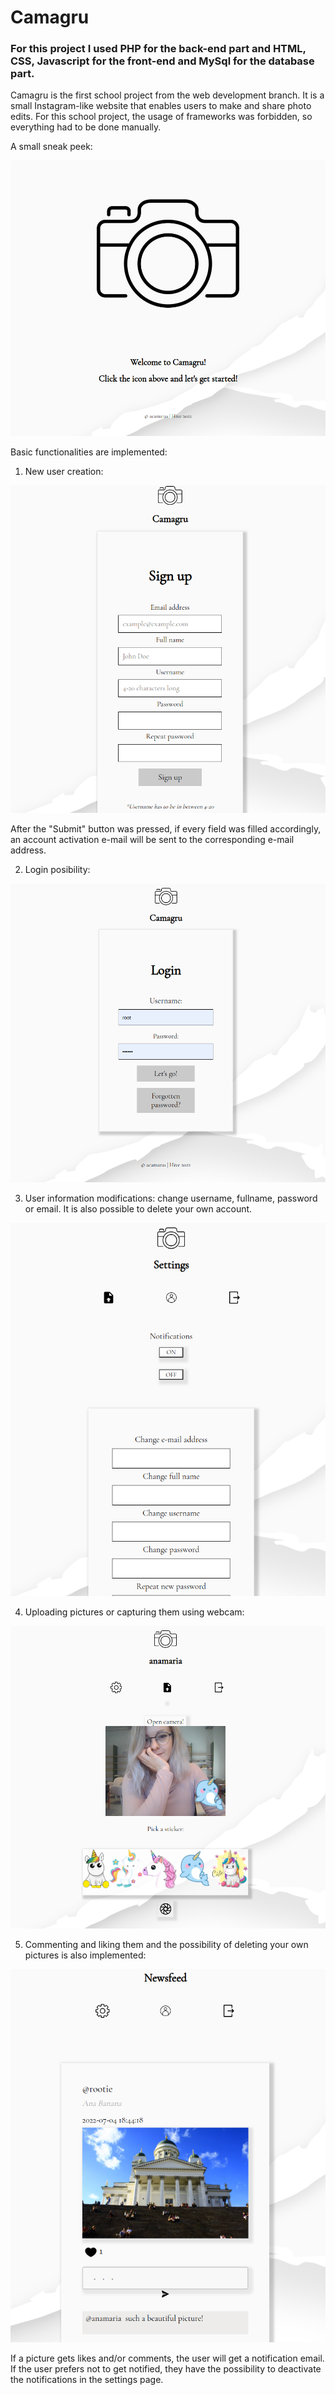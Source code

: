 # Camagru

### For this project I used **PHP** for the back-end part and **HTML**, **CSS**, **Javascript** for the front-end and **MySql** for the database part. 

Camagru is the first school project from the web development branch. It is a small Instagram-like website that enables users to make and share photo edits.
For this school project, the usage of frameworks was forbidden, so everything had to be done manually.

A small sneak peek:

![This is an image](https://github.com/acamaras0/camagru/blob/main/screenshots/9.png)


Basic functionalities are implemented:
1. New user creation:

![This is an image](https://github.com/acamaras0/camagru/blob/main/screenshots/8.png)

After the "Submit" button was pressed, if every field was filled accordingly, an account activation e-mail will be sent to the corresponding e-mail address.

2. Login posibility: 

![This is an image](https://github.com/acamaras0/camagru/blob/main/screenshots/10.png)

3. User information modifications: change username, fullname, password or email. It is also possible to delete your own account.

![This is an image](https://github.com/acamaras0/camagru/blob/main/screenshots/7.png)

4. Uploading pictures or capturing them using webcam:

![This is an image](https://github.com/acamaras0/camagru/blob/main/screenshots/5.png)

5. Commenting and liking them and the possibility of deleting your own pictures is also implemented:

![This is an image](https://github.com/acamaras0/camagru/blob/main/screenshots/3.png)

If a picture gets likes and/or comments, the user will get a notification email. If the user prefers not to get notified, they have the possibility to deactivate the notifications in the settings page.

